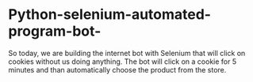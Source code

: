 # Python-selenium-automated-program-bot-
So today, we are building the internet bot with Selenium that will click on cookies without us doing anything. The bot will click on a cookie for 5 minutes and than automatically choose the product from the store.
